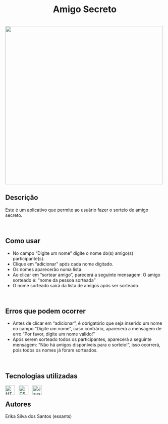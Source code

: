 <h1 align="center">Amigo Secreto</h1>
<br>
<img 
  width="500px" 
  src="https://github.com/user-attachments/assets/3fce7a42-c11d-4e9e-a29a-2015e240ee63">

<h2 align="justified">Descrição</h2>
<p align="justified">Este é um aplicativo que permite ao usuário fazer o sorteio de amigo secreto.</p>
<br>

<h2 align="justified">Como usar</h2>
<ul>
  <li> No campo “Digite um nome” digite o nome do(s) amigo(s) participante(s).</li>
  <li> Clique em “adicionar” após cada nome digitado.</li>  
  <li> Os nomes aparecerão numa lista.</li>
  <li> Ao clicar em “sortear amigo”, parecerá a seguinte mensagem: O amigo sorteado é: “nome da pessoa sorteada”</li>
  <li> O nome sorteado sairá da lista de amigos após ser sorteado.</li>
</ul>
<br>

<h2 align="justified">Erros que podem ocorrer</h2>
<ul>
  <li>Antes de clicar em “adicionar”, é obrigatório que seja inserido um nome no campo “Digite um nome”, caso contrário, aparecerá a mensagem de erro “Por favor, digite um nome válido!”</li>
  <li>Após serem sorteado todos os participantes, aparecerá a seguinte mensagem: “Não há amigos disponíveis para o sorteio!”, isso ocorrerá, pois todos os nomes já foram sorteados.</li>
</ul>
<br>

<h2 align="justified">Tecnologias utilizadas</h2>
<img 
    align="left" 
    alt="HTML"
    title="HTML" 
    width="30px" 
    style="padding-right: 10px;" 
    src="https://cdn.jsdelivr.net/gh/devicons/devicon@latest/icons/html5/html5-original.svg" 
/>
<img 
    align="left" 
    alt="CSS" 
    title="CSS"
    width="30px" 
    style="padding-right: 10px;" 
    src="https://cdn.jsdelivr.net/gh/devicons/devicon@latest/icons/css3/css3-original.svg" 
/>
<img 
    align="left" 
    alt="JavaScript" 
    title="JavaScript"
    width="30px" 
    style="padding-right: 10px;" 
    src="https://cdn.jsdelivr.net/gh/devicons/devicon@latest/icons/javascript/javascript-original.svg" 
/>
<br>
<h2 align="justified">Autores</h2>
<p align="justified"> Erika Silva dos Santos (essants) </p>
